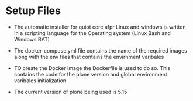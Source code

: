 Setup Files
===========

- The automatic installer for quiot core afpr Linux and windows is written in a scripting language for the Operating system (Linux Bash and Windows BAT)

- The docker-compose.yml file contains the name of the required images along with the env files that contains the envirnment varibales

- TO create the Docker image the Dockerfile is used to do so. This contains the code for the plone version and global environment varibales initialization

- The current version of plone being used is 5.15

